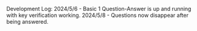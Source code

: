 Development Log:
2024/5/6 - Basic 1 Question-Answer is up and running with key verification working.
2024/5/8 - Questions now disappear after being answered.
